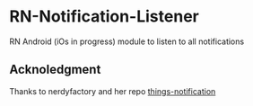 # RN-Notification-Listener

RN Android (iOs in progress) module to listen to all notifications

## Acknoledgment

Thanks to nerdyfactory and her repo [things-notification](https://github.com/amoinier/things-notification)

